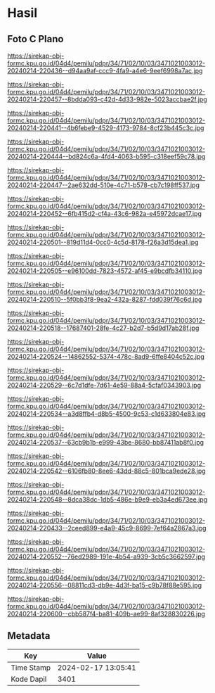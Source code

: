 # Hasil

## Foto C Plano

https://sirekap-obj-formc.kpu.go.id/04d4/pemilu/pdpr/34/71/02/10/03/3471021003012-20240214-220436--d94aa9af-ccc9-4fa9-a4e6-9eef6998a7ac.jpg

https://sirekap-obj-formc.kpu.go.id/04d4/pemilu/pdpr/34/71/02/10/03/3471021003012-20240214-220457--8bdda093-c42d-4d33-982e-5023accbae2f.jpg

https://sirekap-obj-formc.kpu.go.id/04d4/pemilu/pdpr/34/71/02/10/03/3471021003012-20240214-220441--4b6febe9-4529-4173-9784-8cf23b445c3c.jpg

https://sirekap-obj-formc.kpu.go.id/04d4/pemilu/pdpr/34/71/02/10/03/3471021003012-20240214-220444--bd824c6a-4fd4-4063-b595-c318eef59c78.jpg

https://sirekap-obj-formc.kpu.go.id/04d4/pemilu/pdpr/34/71/02/10/03/3471021003012-20240214-220447--2ae632dd-510e-4c71-b578-cb7c198ff537.jpg

https://sirekap-obj-formc.kpu.go.id/04d4/pemilu/pdpr/34/71/02/10/03/3471021003012-20240214-220452--6fb415d2-cf4a-43c6-982a-e45972dcae17.jpg

https://sirekap-obj-formc.kpu.go.id/04d4/pemilu/pdpr/34/71/02/10/03/3471021003012-20240214-220501--819d11d4-0cc0-4c5d-8178-f26a3d15dea1.jpg

https://sirekap-obj-formc.kpu.go.id/04d4/pemilu/pdpr/34/71/02/10/03/3471021003012-20240214-220505--e96100dd-7823-4572-af45-e9bcdfb34110.jpg

https://sirekap-obj-formc.kpu.go.id/04d4/pemilu/pdpr/34/71/02/10/03/3471021003012-20240214-220510--5f0bb3f8-9ea2-432a-8287-fdd039f76c6d.jpg

https://sirekap-obj-formc.kpu.go.id/04d4/pemilu/pdpr/34/71/02/10/03/3471021003012-20240214-220518--17687401-28fe-4c27-b2d7-b5d9d17ab28f.jpg

https://sirekap-obj-formc.kpu.go.id/04d4/pemilu/pdpr/34/71/02/10/03/3471021003012-20240214-220524--14862552-5374-478c-8ad9-6ffe8404c52c.jpg

https://sirekap-obj-formc.kpu.go.id/04d4/pemilu/pdpr/34/71/02/10/03/3471021003012-20240214-220529--6c7d1dfe-7d61-4e59-88a4-5cfaf0343903.jpg

https://sirekap-obj-formc.kpu.go.id/04d4/pemilu/pdpr/34/71/02/10/03/3471021003012-20240214-220534--a3d8ffb4-d8b5-4500-9c53-c1d633804e83.jpg

https://sirekap-obj-formc.kpu.go.id/04d4/pemilu/pdpr/34/71/02/10/03/3471021003012-20240214-220537--63cb9b1b-e999-43be-8680-bb87411ab8f0.jpg

https://sirekap-obj-formc.kpu.go.id/04d4/pemilu/pdpr/34/71/02/10/03/3471021003012-20240214-220542--6106fb80-8ee6-43dd-88c5-801bca9ede28.jpg

https://sirekap-obj-formc.kpu.go.id/04d4/pemilu/pdpr/34/71/02/10/03/3471021003012-20240214-220548--8dca38dc-1db5-486e-b9e9-eb3a4ed673ee.jpg

https://sirekap-obj-formc.kpu.go.id/04d4/pemilu/pdpr/34/71/02/10/03/3471021003012-20240214-220433--2ceed899-e4a9-45c9-8699-7ef64a2867a3.jpg

https://sirekap-obj-formc.kpu.go.id/04d4/pemilu/pdpr/34/71/02/10/03/3471021003012-20240214-220552--76ed2989-191e-4b54-a939-3cb5c3662597.jpg

https://sirekap-obj-formc.kpu.go.id/04d4/pemilu/pdpr/34/71/02/10/03/3471021003012-20240214-220556--08811cd3-db9e-4d3f-ba15-c9b78f88e595.jpg

https://sirekap-obj-formc.kpu.go.id/04d4/pemilu/pdpr/34/71/02/10/03/3471021003012-20240214-220600--cbb587f4-ba81-409b-ae99-8af328830226.jpg


## Metadata

| Key        | Value               |
| ---------- | ------------------- |
| Time Stamp | 2024-02-17 13:05:41 |
| Kode Dapil | 3401                |



